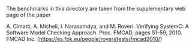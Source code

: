 <!--
This file is part of the SV-Benchmarks collection of verification tasks:
https://gitlab.com/sosy-lab/benchmarking/sv-benchmarks

SPDX-FileCopyrightText: 2011-2021 The SV-Benchmarks Community
SPDX-FileCopyrightText: 2010 FBK-ES <https://es.fbk.eu/>

SPDX-License-Identifier: Apache-2.0
-->

The benchmarks in this directory are taken from the supplementary web page of the paper

A. Cimatti, A. Micheli, I. Narasamdya, and M. Roveri.
Verifying SystemC: A Software Model Checking Approach.
Proc. FMCAD, pages 51-59, 2010. FMCAD Inc.
(https://es.fbk.eu/people/roveri/tests/fmcad2010/)

